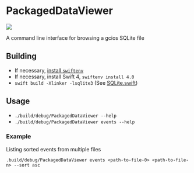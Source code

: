 # PackagedDataViewer

![](https://img.shields.io/badge/swift-4.0-orange.svg)

A command line interface for browsing a gcios SQLite file

## Building
- If necessary, [install `swiftenv`](https://swiftenv.fuller.li/en/latest/installation.html)
- If necessary, install Swift 4, `swiftenv install 4.0`
- `swift build -Xlinker -lsqlite3` (See [SQLite.swift](https://github.com/stephencelis/SQLite.swift/blob/master/Documentation/Index.md#swift-package-manager))

## Usage
- `./build/debug/PackagedDataViewer --help`
- `./build/debug/PackagedDataViewer events --help`

### Example
Listing sorted events from multiple files
```
.build/debug/PackagedDataViewer events <path-to-file-0> <path-to-file-n> --sort asc
```
